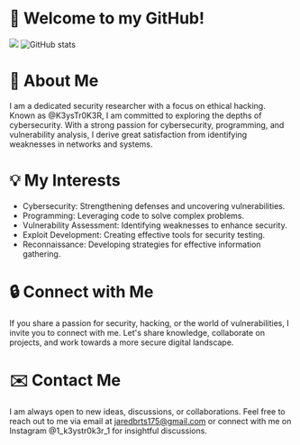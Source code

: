 # 👋 Welcome to my GitHub!

![](https://komarev.com/ghpvc/?username=K3ysTr0K3R)
![GitHub stats](https://github-readme-stats.vercel.app/api?username=K3ysTr0K3R&show_icons=true&theme=radical)

# 📖 About Me
I am a dedicated security researcher with a focus on ethical hacking. Known as @K3ysTr0K3R, I am committed to exploring the depths of cybersecurity. With a strong passion for cybersecurity, programming, and vulnerability analysis, I derive great satisfaction from identifying weaknesses in networks and systems.

# 💡 My Interests
- Cybersecurity: Strengthening defenses and uncovering vulnerabilities.
- Programming: Leveraging code to solve complex problems.
- Vulnerability Assessment: Identifying weaknesses to enhance security.
- Exploit Development: Creating effective tools for security testing.
- Reconnaissance: Developing strategies for effective information gathering.

# 🔒 Connect with Me
If you share a passion for security, hacking, or the world of vulnerabilities, I invite you to connect with me. Let's share knowledge, collaborate on projects, and work towards a more secure digital landscape.

# ✉️ Contact Me
I am always open to new ideas, discussions, or collaborations. Feel free to reach out to me via email at jaredbrts175@gmail.com or connect with me on Instagram @1_k3ystr0k3r_1 for insightful discussions.
